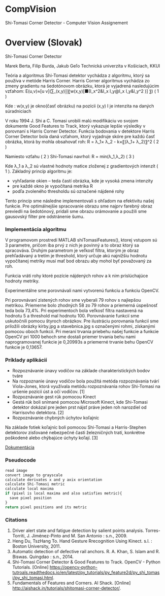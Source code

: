 # CompVision
Shi-Tomasi Corner Detector - Computer Vision Assignement

# Overview (Slovak)
Shi-Tomasi Corner Detector

Marek Berta, Filip Burda, Jakub Geľo
Technická univerzita v Košiciach, KKUI
 
Teória a algoritmus
Shi-Tomasi detektor vychádza z algoritmu, ktorý sa používa v metóde Harris Corner. Harris Corner algoritmus vychádza zo zmeny gradientu na šedotónovom obrázku, ktorá je vyjadrená nasledujúcim vzťahom:
E(u,v)≈[u  v](∑_(x,y)▒〖w(x,y)[■(I_x^2&I_x I_y@I_x I_y&I_y^2 )] 〗)		( 1 )

Kde :
	w(x,y) je okno(časť obrázku) na pozícii (x,y)
	I je intenzita na daných súradniciach


V roku 1994 J. Shi a C. Tomasi urobili malú modifikáciu vo svojom dokumente Good Features to Track, ktorý vykazuje lepšie výsledky v porovnaní s Harris Corner Detector. Funkcia bodovania v detektore Harris Corner Detector bola daná vzťahom, ktorý vyjadruje skóre pre každú časť obrázka, ktorá by mohla obsahovať roh:
R = λ_1× λ_2  - k×〖(λ_1+ λ_2)〗^2		( 2 )

Namiesto vzťahu ( 2 ) Shi-Tomasi navrhol:
R = min(λ_1,λ_2)		( 3 )

Kde λ_1 a λ_2 sú vlastné hodnoty matice zloženej z gradientových intenzít ( 1 ).
Základný princíp algoritmu je: 
* vyhľadanie okien – teda častí obrázka, kde je vysoká zmena intenzity
* pre každé okno je vypočítaná metrika R
* podľa zvoleného thresholdu sú označené nájdené rohy

Tento princíp sme následne implementovali s ohľadom na efektivitu našej funkcie. Pre optimálnejšie spracovanie obrazu sme najprv farebný obraz previedli na šedotónový, pridali sme obrazu orámovanie a použili sme gausovský filter pre odstránenie šumu.
### Implementácia algoritmu
V programovom prostredí MATLAB shiTomasiFeatures(), ktorej vstupom sú 3 parametre, pričom iba prvý z nich je povinný a to obraz ktorý sa spracováva. Druhým parametrom je veľkosť filtra, ktorým je obraz prehľadávaný a tretím je threshold, ktorý určuje akú najnižšiu hodnotu vypočítanej metriky musí mať bod obrazu aby mohol byť považovaný za roh.

Funkcia vráti rohy ktoré pozície nájdených rohov a k nim prislúchajúce hodnoty metriky.

Experimentálne sme porovnávali nami vytvorenú funkciu a funkciu OpenCV. 
 

Pri porovnávaní zistených rohov sme vyberali 79 rohov s najlepšou metrikou. Priemerne bolo zhodných 58 zo 79 rohov a priemerná úspešnosť teda bola 73,4%. Pri experimentoch bola veľkosť filtra nastavená na hodnotu 5 a threshold mal hodnotu 100. Porovnávanie funkcií sme uskutočnili pomocu štyroch obrázkov. Pre ilustráciu porovnania funkcií sme priložili obrázky kirby.jpg a stavebnica.jpg s označenými rohmi, získanými pomocou oboch funkcií.
Pri meraní trvania priebehu našej funkcie a funkcie OpenCV pri 1000 behoch sme dostali priemer trvania behu nami naprogramovanej funkcie je 0,20993s a priemerné trvanie behu OpenCV funkcie je 0,13657.


### Príklady aplikácií

* Rozpoznávanie únavy vodičov na základe charakteristických bodov tváre
* Na rozpoznanie únavy vodičov bola použitá metóda rozpoznávania tvárí Viola-Jones, ktorá využívala metódu rozpoznávania rohov Shi-Tomasi  na uršenie pozícií úst a očí vodičov. [1]
* Rozpoznávanie gest rúk pomocou Kinect 
* Gestá rúk boli snímané pomocou Microsoft Kinect, kde Shi-Tomasi detektor dokázal pre jeden prst nájsť práve jeden roh narozdiel od Harrisovho detektora. [2]
* Rozpoznávanie chybných úchytov koľajníc
 
Na základe fotiek koľajníc boli pomocou Shi-Tomasi a Harris-Stephen detektorov zisťované nebezpečné časti železničných tratí, konkrétne poškodené alebo chýbajúce úchyty koľají. [3]


[Dokumentácia](https://drive.google.com/file/d/1f_6t_V-rZZz2q8W3lZLELPyGGzMkxtp0/view?usp=sharing)

### Pseudocode

```javascript
read image
convert image to grayscale
calculate derivates x and y axix orientation
calculate Shi-Tomasi metric 
calculate local maxima
if (pixel is local maxima and also satisfies metric){
  save pixel position
}
return pixel positions and its metric
```
### Citations
1. Driver alert state and fatigue detection by salient points analysis. Torres-Torriti, J. Jiménez-Pinto and M. San Antonio : s.n., 2009.
2. Heng Du, TszHang To. Hand Gesture Rrecognition Using Kinect. s.l. : Boston University, 2011.
3. Automatic detection of defective rail anchors. R. A. Khan, S. Islam and R. Biswas. Quingdao : s.n., 2014.
4. Shi-Tomasi Corner Detector & Good Features to Track. OpenCV - Python Tutorials. [Online] https://opencv-python-tutroals.readthedocs.io/en/latest/py_tutorials/py_feature2d/py_shi_tomasi/py_shi_tomasi.html.
5. Fundamentals of Features and Corners. AI Shack. [Online] http://aishack.in/tutorials/shitomasi-corner-detector/.